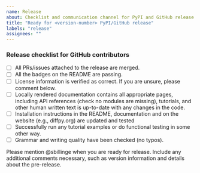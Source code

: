 ```yaml
---
name: Release
about: Checklist and communication channel for PyPI and GitHub release
title: "Ready for <version-number> PyPI/GitHub release"
labels: "release"
assignees: ""
---
```


### Release checklist for GitHub contributors

- [ ] All PRs/issues attached to the release are merged.
- [ ] All the badges on the README are passing.
- [ ] License information is verified as correct. If you are unsure, please comment below.
- [ ] Locally rendered documentation contains all appropriate pages, including API references (check no modules are
  missing), tutorials, and other human written text is up-to-date with any changes in the code.
- [ ] Installation instructions in the README, documentation and on the website (e.g., diffpy.org) are updated and
  tested
- [ ] Successfully run any tutorial examples or do functional testing in some other way.
- [ ] Grammar and writing quality have been checked (no typos).

Please mention @sbillinge when you are ready for release. Include any additional comments necessary, such as
version information and details about the pre-release.

